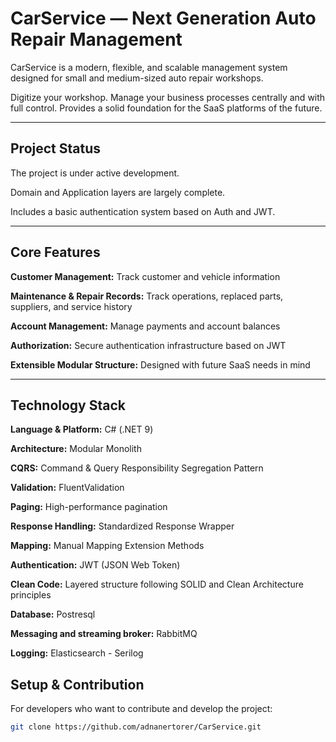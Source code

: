 # CarService — Next Generation Auto Repair Management

CarService is a modern, flexible, and scalable management system designed for small and medium-sized auto repair workshops.

Digitize your workshop.
Manage your business processes centrally and with full control.
Provides a solid foundation for the SaaS platforms of the future.

---

## Project Status

The project is under active development.

Domain and Application layers are largely complete.

Includes a basic authentication system based on Auth and JWT.


---

## Core Features
**Customer Management:** Track customer and vehicle information

**Maintenance & Repair Records:** Track operations, replaced parts, suppliers, and service history

**Account Management:** Manage payments and account balances

**Authorization:** Secure authentication infrastructure based on JWT

**Extensible Modular Structure:** Designed with future SaaS needs in mind

---

## Technology Stack
**Language & Platform:** C# (.NET 9)

**Architecture:** Modular Monolith

**CQRS:** Command & Query Responsibility Segregation Pattern

**Validation:** FluentValidation

**Paging:** High-performance pagination

**Response Handling:** Standardized Response Wrapper

**Mapping:** Manual Mapping Extension Methods

**Authentication:** JWT (JSON Web Token)

**Clean Code:** Layered structure following SOLID and Clean Architecture principles

**Database:** Postresql

**Messaging and streaming broker:** RabbitMQ

**Logging:** Elasticsearch - Serilog



## Setup & Contribution

For developers who want to contribute and develop the project:

```bash
git clone https://github.com/adnanertorer/CarService.git
